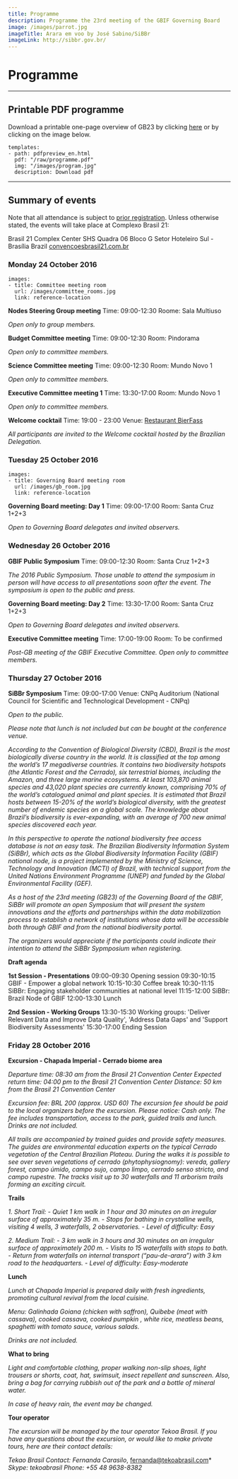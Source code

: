 ```yaml
---
title: Programme
description: Programme the 23rd meeting of the GBIF Governing Board 
image: /images/parrot.jpg
imageTitle: Arara em voo by José Sabino/SiBBr
imageLink: http://sibbr.gov.br/
---
```


# Programme

<!-- toc -->
<!-- tocstop -->

-----------------------

## Printable PDF programme

Download a printable one-page overview of GB23 by clicking [here](/raw/programme.pdf) or by clicking on the image below.

```styledYaml
templates:
- path: pdfpreview_en.html
  pdf: "/raw/programme.pdf"
  img: "/images/program.jpg"
  description: Download pdf
```
-----------------------

## Summary of events

Note that all attendance is subject to [prior registration](http://gb23.gbif.org/en/registration/).  Unless otherwise stated, the events will take place at Complexo Brasil 21:

Brasil 21 Complex Center
SHS Quadra 06 Bloco G
Setor Hoteleiro Sul - Brasília
Brazil
[convencoesbrasil21.com.br](http://convencoesbrasil21.com.br)

### Monday 24 October 2016

```styledYaml
images:
- title: Committee meeting room
  url: /images/committee_rooms.jpg
  link: reference-location
```

**Nodes Steering Group meeting** 
Time: 09:00-12:30
Roome: Sala Multiuso

*Open only to group members.* 

**Budget Committee meeting**
Time: 09:00-12:30
Room: Pindorama

*Open only to committee members.* 

**Science Committee meeting**
Time: 09:00-12:30
Room: Mundo Novo 1

*Open only to committee members.* 

**Executive Committee meeting 1**
Time: 13:30-17:00
Room: Mundo Novo 1

*Open only to committee members.* 

**Welcome cocktail**
Time: 19:00 - 23:00
Venue: [Restaurant BierFass](http://www.bierfass.com.br/)

*All participants are invited to the Welcome cocktail hosted by the Brazilian Delegation.*

### Tuesday 25 October 2016

```styledYaml
images:
- title: Governing Board meeting room
  url: /images/gb_room.jpg
  link: reference-location
```

**Governing Board meeting: Day 1**
Time: 09:00-17:00
Room: Santa Cruz 1+2+3

*Open to Governing Board delegates and invited observers.*

### Wednesday 26 October 2016

**GBIF Public Symposium**
Time: 09:00-12:30
Room: Santa Cruz 1+2+3

*The 2016 Public Symposium. Those unable to attend the symposium in person will have access to all presentations soon after the event. The symposium is open to the public and press.*  

**Governing Board meeting: Day 2**
Time: 13:30-17:00
Room: Santa Cruz 1+2+3

*Open to Governing Board delegates and invited observers.*

**Executive Committee meeting**
Time: 17:00-19:00
Room: To be confirmed

*Post-GB meeting of the GBIF Executive Committee. Open only to committee members.* 

### Thursday 27 October 2016

**SiBBr Symposium**
Time: 09:00-17:00
Venue: CNPq Auditorium (National Council for Scientific and Technological Development - CNPq)

*Open to the public.*

*Please note that lunch is not included but can be bought at the conference venue.*

*According to the Convention of Biological Diversity (CBD), Brazil is the most biologically diverse country in the world. It is classified at the top among the world’s 17 megadiverse countries. It contains two biodiversity hotspots (the Atlantic Forest and the Cerrado), six terrestrial biomes, including the Amazon, and three large marine ecosystems. At least 103,870 animal species and 43,020 plant species are currently known, comprising 70% of the world’s catalogued animal and plant species. It is estimated that Brazil hosts between 15-20% of the world’s biological diversity, with the greatest number of endemic species on a global scale. The knowledge about Brazil’s biodiversity is ever-expanding, with an average of 700 new animal species discovered each year.*

*In this perspective to operate the national biodiversity free access database is not an easy task. The Brazilian Biodiversity Information System (SiBBr), which acts as the Global Biodiversity Information Facility (GBIF) national node, is a project implemented by the Ministry of Science, Technology and Innovation (MCTI) of Brazil, with technical support from the United Nations Environment Programme (UNEP) and funded by the Global Environmental Facility (GEF).*

*As a host of the 23rd meeting (GB23) of the Governing Board of the GBIF, SiBBr will promote an open Symposium that will present the system innovations and the efforts and partnerships within the data mobilization process to establish a network of institutions whose data will be accessible both through GBIF and from the national biodiversity portal.*

*The organizers would appreciate if the participants could indicate their intention to attend the SiBBr Sypmposium when registering.*

__Draft agenda__

__1st Session - Presentations__
09:00-09:30  Opening session
09:30-10:15  GBIF - Empower a global network
10:15-10:30  Coffee break
10:30-11:15  SiBBr: Engaging stakeholder communities at national level
11:15-12:00  SiBBr: Brazil Node of GBIF
12:00-13:30  Lunch

__2nd Session - Working Groups__
13:30-15:30  Working groups: 'Deliver Relevant Data and Improve Data Quality', 'Address Data Gaps' and 'Support Biodiversity Assessments'
15:30-17:00  Ending Session

### Friday 28 October 2016

**Excursion - Chapada Imperial - Cerrado biome area**

*Departure time: 08:30 am from the Brasil 21 Convention Center*
*Expected return time: 04:00 pm to the Brasil 21 Convention Center*
*Distance: 50 km from the Brasil 21 Convention Center*

*Excursion fee: BRL 200 (approx. USD 60)*
*The excursion fee should be paid to the local organizers before the excursion. Please notice: Cash only.*
*The fee includes transportation, access to the park, guided trails and lunch. Drinks are not included.*

*All trails are accompanied by trained guides and provide safety measures. The guides are environmental education experts on the typical Cerrado vegetation of the Central Brazilian Plateau. During the walks it is possible to see over seven vegetations of cerrado (phytophysiognomy): vereda, gallery forest, campo úmido, campo sujo, campo limpo, cerrado senso stricto, and campo rupestre. The tracks visit up to 30 waterfalls and 11 arborism trails forming an exciting circuit.*

__Trails__

*1. Short Trail:*
*- Quiet 1 km walk in 1 hour and 30 minutes on an irregular surface of approximately 35 m.*
*- Stops for bathing in crystalline wells, visiting 4 wells, 3 waterfalls, 2 observatories.*
*- Level of difficulty: Easy*

*2. Medium Trail:*
*- 3 km walk in 3 hours and 30 minutes on an irregular surface of approximately 200 m.*
*- Visits to 15 waterfalls with stops to bath.*
*- Return from waterfalls on internal transport (“pau-de-arara”) with 3 km road to the headquarters.*
*- Level of difficulty: Easy-moderate*

__Lunch__

*Lunch at Chapada Imperial is prepared daily with fresh ingredients, promoting cultural revival from the local cuisine.* 

*Menu: Galinhada Goiana (chicken with saffron), Quibebe  (meat with cassava), cooked cassava, cooked pumpkin , white rice, meatless beans, spaghetti with tomato sauce, various salads.*

*Drinks are not included.*

__What to bring__

*Light and comfortable clothing, proper walking non-slip shoes, light trousers or shorts, coat, hat, swimsuit, insect repellent and sunscreen. Also, bring a bag for carrying rubbish out of the park and a bottle of mineral water.*

*In case of heavy rain, the event may be changed.* 

__Tour operator__

*The excursion will be managed by the tour operator Tekoa Brasil. If you have any questions about the excursion, or would like to make private tours, here are their contact details:*

*Tekao Brasil*
*Contact: Fernanda Carasilo*, <a href="mailto:fernanda@tekoabrasil.com">fernanda@tekoabrasil.com</a>*
*Skype: tekoabrasil*
*Phone: +55 48 9638-8382*


